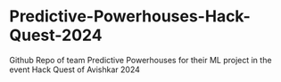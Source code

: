 # Predictive-Powerhouses-Hack-Quest-2024
Github Repo of team Predictive Powerhouses for their ML project in the event Hack Quest of Avishkar 2024
